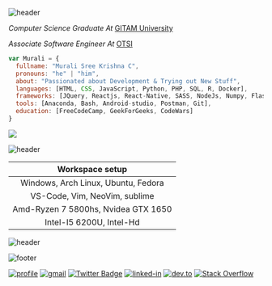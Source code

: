 ![header](https://capsule-render.vercel.app/api?type=Slice&color=0:FF5F6D,100:FFC371&text=Hi%20I%20am%20Murali&fontAlign=75&height=200&desc=-%20An%20Open%20Source%20Enthusiast&fontSize=50&fontColor=fbf1c7&descAlignY=35&fontAlignY=15&descAlign=75&stroke=000000&strokeWidth=1&rotate=10)

<p><em>Computer Science Graduate At</em> <a href="https://www.gitam.edu/academics/gitam-campuses/bengaluru-campus">GITAM University</a></p>
<p><em>Associate Software Engineer At</em> <a href="https://otsi-global.com/about-us/">OTSI</a></p>

```javascript
var Murali = {
  fullname: "Murali Sree Krishna C",
  pronouns: "he" | "him",
  about: "Passionated about Development & Trying out New Stuff",
  languages: [HTML, CSS, JavaScript, Python, PHP, SQL, R, Docker],
  frameworks: [JQuery, Reactjs, React-Native, SASS, NodeJs, Numpy, Flask, Django, OpenCV, BootStrap, MySql, Selenium],
  tools: [Anaconda, Bash, Android-studio, Postman, Git],
  education: [FreeCodeCamp, GeekForGeeks, CodeWars]
}
```

<!-- <p align = "center">
 <img  src="https://github-readme-streak-stats.herokuapp.com/?user=ChittojiMuraliSreeKrishna&show_icons=true&locale=en&layout=compact&theme=onedark-duo&line_height=0" />
</p>  -->

<p align = "left">
 <img  src="https://github-readme-stats.vercel.app/api?username=ChittojiMuraliSreeKrishna&&show_icons=true&&title_color=000000&icon_color=000000&text_color=282828&hide_title=true&text_bold=false&bg_color=40,FFC371,FF5F6D" />
</p> 

![header](https://capsule-render.vercel.app/api?type=rect&color=0:FF5F6D,100:FFC371&height=1)

| Workspace setup |
|:-------------------:|
| Windows, Arch Linux, Ubuntu, Fedora |
| VS-Code, Vim, NeoVim, sublime |
| Amd-Ryzen 7 5800hs, Nvidea GTX 1650 |
| Intel-I5 6200U, Intel-Hd |


![header](https://capsule-render.vercel.app/api?type=rect&color=0:FF5F6D,100:FFC371&height=1)

![footer](https://capsule-render.vercel.app/api?type=Waving&color=0:FF5F6D,100:FFC371&text=Contact%20Me&fontAlign=50&height=130&fontAlignY=30&stroke=000000&strokeWidth=1&reversal=true&section=footer&fontSize=50&fontColor=fbf1c7)

[![profile](https://img.shields.io/badge/Profile-5340ff?style=for-the-badge&logo=Google-chrome&logoColor=white)](https://chittojimuralisreekrishna.github.io/portfolio/)
[![gmail](https://img.shields.io/badge/Gmail-D14836?style=for-the-badge&logo=Gmail&logoColor=white)](mailto:contato.cmkrishna97@gmail.com)
[![Twitter Badge](https://img.shields.io/badge/-Twitter-1da1f2?style=for-the-badge&logo=twitter&logoColor=white&link=https://twitter.com/CmuraliSree)](https://twitter.com/CmuraliSree)
[![linked-in](https://img.shields.io/badge/Linked_In-0077B5?style=for-the-badge&logo=LinkedIn&logoColor=white)](https://www.linkedin.com/in/murali-sree-krishna-chittoji-06a353170/)
[![dev.to](https://img.shields.io/badge/Dev.to-0A0A0A?style=for-the-badge&logo=Dev-dot-To&logoColor=white)](https://dev.to/cmuralisree)
[![Stack Overflow](https://img.shields.io/badge/-Stackoverflow-FE7A16?style=for-the-badge&logo=stack-overflow&logoColor=white)](https://stackoverflow.com/users/14588285/chittoji-murali-sree-krishna)
